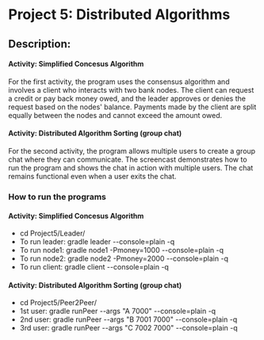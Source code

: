 # Project 5: Distributed Algorithms

## Description:
#### Activity: Simplified Concesus Algorithm 
For the first activity, the program uses the consensus algorithm and involves a client who interacts with two bank nodes. The client can request a credit or pay back money owed, and the leader approves or denies the request based on the nodes' balance. Payments made by the client are split equally between the nodes and cannot exceed the amount owed.
#### Activity: Distributed Algorithm Sorting (group chat)
For the second activity, the program allows multiple users to create a group chat where they can communicate. The screencast demonstrates how to run the program and shows the chat in action with multiple users. The chat remains functional even when a user exits the chat.


### How to run the programs
#### Activity: Simplified Concesus Algorithm
- cd Project5/Leader/
- To run leader: gradle leader --console=plain -q
- To run node1: gradle node1 -Pmoney=1000 --console=plain -q
- To run node2: gradle node2 -Pmoney=2000 --console=plain -q
- To run client: gradle client --console=plain -q
#### Activity: Distributed Algorithm Sorting (group chat)
- cd Project5/Peer2Peer/
- 1st user: gradle runPeer --args "A 7000" --console=plain -q
- 2nd user: gradle runPeer --args "B 7001 7000" --console=plain -q
- 3rd user: gradle runPeer --args "C 7002 7000" --console=plain -q
